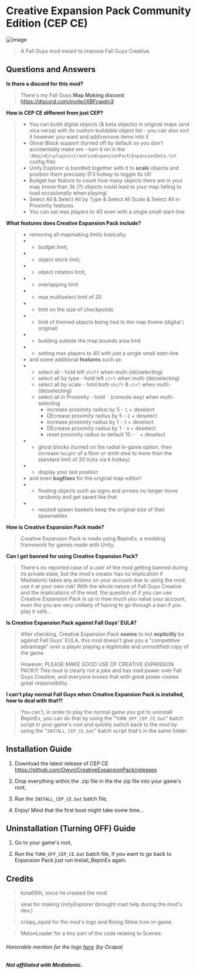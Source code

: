 # Creative Expansion Pack Community Edition (CEP CE)

![image](https://github.com/kota69th/CreativeExpansionPack/assets/104696918/44440c15-26de-4a5d-bab6-451845ef5f71)
> A Fall Guys mod meant to improve Fall Guys Creative.


## Questions and Answers

**Is there a discord for this mod?**

> There's my Fall Guys **Map Making discord**: https://discord.com/invite/jXBFcwqtn3 

**How is CEP CE different from just CEP?**

> - You can build digital objects (& beta objects) in original maps (and vica versa) with its custom buildable object list - you can also sort it however you want and add\remove items into it
> - Ghost Block support (turned off by default so you don't accidentially make em - turn it on in the `\BepinEx\plugins\CreativeExpansionPack\ExpansionData.txt` config file)
> - Unity Explorer is bundled together with it to **scale** objects and position them precisely (F3 hotkey to toggle its UI)
> - Budget bar feature to count how many objects there are in your map (more than 3k (?) objects could lead to your map failing to load occasionally when playing)
> - Select All & Select All by Type & Select All Scale & Select All in Proximity features
> - You can set max players to 40 even with a single small start-line

**What features does Creative Expansion Pack include?**
> - removing all mapmaking limits basically: 
> - - budget limit, 
> - - object stock limit, 
> - - object rotation limit, 
> - - overlapping limit
> - - max multiselect limit of 20
> - - limit on the size of checkpoints
> - - limit of themed objects being tied to the map theme (digital \ original)
> - - building outside the map bounds area limit
> - - setting max players to 40 with just a single small start-line
> - and some additional **features** such as:
> - - select all - hold left `shift` when multi-(de)selecting)
>   -  select all by type - hold left `ctrl` when multi-(de)selecting)
>   -  select all by scale - hold both `shift` & `ctrl` when multi-(de)selecting)
>   -  select all in Proximity - hold `` ` `` (console-key) when multi-selecting
>      - increase proximity radius by 5 - `` 1 `` + deselect
>      - DEcrease proximity radius by 5 - `` 2 `` + deselect
>      - increase proximity radius by 1 - `` 3 `` + deselect
>      - DEcrease proximity radius by 1 - `` 4 `` + deselect
>      - reset proximity radius to default 10 - `` ` `` + deselect
> - - ghost blocks (turned on the radial in-game option, then increase `height` of a floor or smth else to more than the standard limit of 20 ticks via `R` hotkey)
> - - display your last position
> - and even **bugfixes** for the original map editor!:
> - - floating objects such as signs and arrows no longer move randomly and get saved like that
> - - resized spawn baskets keep the original size of their spawnables

**How is Creative Expansion Pack made?**
> Creative Expansion Pack is made using BepinEx, a modding framework for games made with Unity.

**Can I get banned for using Creative Expansion Pack?**
> There's no reported case of a user of the mod getting banned during its private state, but the mod's creator has no implication if Mediatonic takes any actions on your account due to using the mod, use it at your own risk! With the whole nature of Fall Guys Creative and the implications of the mod, the question of if you can use Creative Expansion Pack is up to how much you value your account, even tho you are very unlikely of having to go through a ban if you play it safe...

**Is Creative Expansion Pack against Fall Guys' EULA?**
> After checking, Creative Expansion Pack **seems** to not **explicitly** be against Fall Guys' EULA, this mod doesn't give you a "competitive advantage" over a player playing a legitimate and unmodified copy of the game.‎
>
> However, PLEASE MAKE GOOD USE OF CREATIVE EXPANSION PACK!!! This mod is clearly not a joke and has mad power over Fall Guys Creative, and everyone knows that with great power comes great responsibility.

**I can't play normal Fall Guys when Creative Expansion Pack is installed, how to deal with that?!**
> You can't, in order to play the normal game you got to uninstall BepinEx, you can do that by using the "`TURN_OFF_CEP_CE.bat`" batch script in your game's root and quickly switch back to the mod by using the "`INSTALL_CEP_CE.bat`" batch script that's in the same folder.

## Installation Guide 

 1. Download the latest release of CEP CE https://github.com/Owyn/CreativeExpansionPack/releases 
 
 2. Drop everything within the .zip file in the the zip file into your game's root,
 
 3. Run the `INSTALL_CEP_CE.bat` batch file,
 
 4. Enjoy! Mind that the first boot might take some time...

## Uninstallation (Turning OFF) Guide 

1. Go to your game's root,

2. Run the `TURN_OFF_CEP_CE.bat` batch file, if you want to go back to Expansion Pack just run Install_BepinEx again.

## Credits
> kota69th, since he created the mod

> sinai for making UnityExplorer (brought mad help during the mod's dev.)

> crispy_squid for the mod's logo and Rising Slime Icon in-game.

> MelonLoader for a tiny part of the code relating to Scenes.

###### Honorable mention for the logo [here](https://pbs.twimg.com/media/F2jB2VDWYAAzmb1?format=png&name=small) (by Ocapa)
##
##### Not affiliated with Mediatonic.
